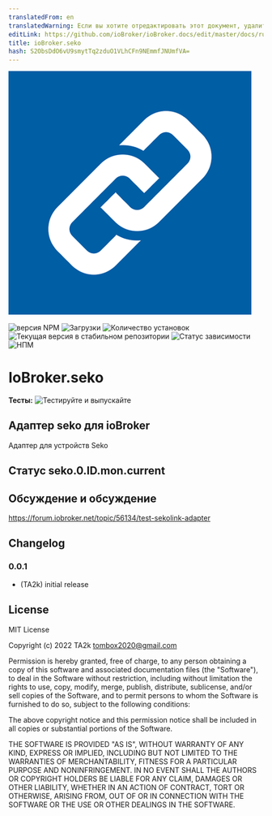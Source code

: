 ```yaml
---
translatedFrom: en
translatedWarning: Если вы хотите отредактировать этот документ, удалите поле «translationFrom», в противном случае этот документ будет снова автоматически переведен
editLink: https://github.com/ioBroker/ioBroker.docs/edit/master/docs/ru/adapterref/iobroker.seko/README.md
title: ioBroker.seko
hash: S2ObsDdO6vU9smytTq2zduO1VLhCFn9NEmmfJNUmfVA=
---
```

![Логотип](../../../en/adapterref/iobroker.seko/admin/seko.png)

![версия NPM](https://img.shields.io/npm/v/iobroker.seko.svg)
![Загрузки](https://img.shields.io/npm/dm/iobroker.seko.svg)
![Количество установок](https://iobroker.live/badges/seko-installed.svg)
![Текущая версия в стабильном репозитории](https://iobroker.live/badges/seko-stable.svg)
![Статус зависимости](https://img.shields.io/david/TA2k/iobroker.seko.svg)
![НПМ](https://nodei.co/npm/iobroker.seko.png?downloads=true)

# IoBroker.seko
**Тесты:** ![Тестируйте и выпускайте](https://github.com/TA2k/ioBroker.seko/workflows/Test%20and%20Release/badge.svg)

## Адаптер seko для ioBroker
Адаптер для устройств Seko

## Статус seko.0.ID.mon.current
## Обсуждение и обсуждение
<https://forum.iobroker.net/topic/56134/test-sekolink-adapter>

## Changelog

### 0.0.1
* (TA2k) initial release

## License
MIT License

Copyright (c) 2022 TA2k <tombox2020@gmail.com>

Permission is hereby granted, free of charge, to any person obtaining a copy
of this software and associated documentation files (the "Software"), to deal
in the Software without restriction, including without limitation the rights
to use, copy, modify, merge, publish, distribute, sublicense, and/or sell
copies of the Software, and to permit persons to whom the Software is
furnished to do so, subject to the following conditions:

The above copyright notice and this permission notice shall be included in all
copies or substantial portions of the Software.

THE SOFTWARE IS PROVIDED "AS IS", WITHOUT WARRANTY OF ANY KIND, EXPRESS OR
IMPLIED, INCLUDING BUT NOT LIMITED TO THE WARRANTIES OF MERCHANTABILITY,
FITNESS FOR A PARTICULAR PURPOSE AND NONINFRINGEMENT. IN NO EVENT SHALL THE
AUTHORS OR COPYRIGHT HOLDERS BE LIABLE FOR ANY CLAIM, DAMAGES OR OTHER
LIABILITY, WHETHER IN AN ACTION OF CONTRACT, TORT OR OTHERWISE, ARISING FROM,
OUT OF OR IN CONNECTION WITH THE SOFTWARE OR THE USE OR OTHER DEALINGS IN THE
SOFTWARE.